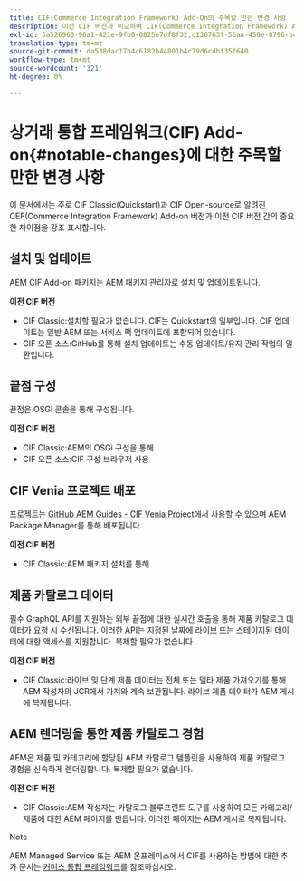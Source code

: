 ```yaml
---
title: CIF(Commerce Integration Framework) Add-On의 주목할 만한 변경 사항
description: 이전 CIF 버전과 비교하여 CIF(Commerce Integration Framework) Add-On의 주목할 만한 변경 사항입니다.
exl-id: 5a526960-96a1-421e-9fb0-0825e7df8f32,c136763f-56aa-450e-8796-bc84bf6c205d
translation-type: tm+mt
source-git-commit: da538dac17b4c6182b44801b4c79d6cdbf35f640
workflow-type: tm+mt
source-wordcount: '321'
ht-degree: 0%

---
```


# 상거래 통합 프레임워크(CIF) Add-on{#notable-changes}에 대한 주목할 만한 변경 사항

이 문서에서는 주로 CIF Classic(Quickstart)과 CIF Open-source로 알려진 CEF(Commerce Integration Framework) Add-on 버전과 이전 CIF 버전 간의 중요한 차이점을 강조 표시합니다.

## 설치 및 업데이트

AEM CIF Add-on 패키지는 AEM 패키지 관리자로 설치 및 업데이트됩니다.

**이전 CIF 버전**

* CIF Classic:설치할 필요가 없습니다. CIF는 Quickstart의 일부입니다. CIF 업데이트는 일반 AEM 또는 서비스 팩 업데이트에 포함되어 있습니다.
* CIF 오픈 소스:GitHub를 통해 설치 업데이트는 수동 업데이트/유지 관리 작업의 일환입니다.

## 끝점 구성

끝점은 OSGi 콘솔을 통해 구성됩니다.

**이전 CIF 버전**

* CIF Classic:AEM의 OSGi 구성을 통해
* CIF 오픈 소스:CIF 구성 브라우저 사용

## CIF Venia 프로젝트 배포

프로젝트는 [GitHub AEM Guides - CIF Venia Project](https://github.com/adobe/aem-cif-guides-venia)에서 사용할 수 있으며 AEM Package Manager를 통해 배포됩니다.

**이전 CIF 버전**

* CIF Classic:AEM 패키지 설치를 통해

## 제품 카탈로그 데이터

필수 GraphQL API를 지원하는 외부 끝점에 대한 실시간 호출을 통해 제품 카탈로그 데이터가 요청 시 수신됩니다. 이러한 API는 지정된 날짜에 라이브 또는 스테이지된 데이터에 대한 액세스를 지원합니다. 복제할 필요가 없습니다.

**이전 CIF 버전**

* CIF Classic:라이브 및 단계 제품 데이터는 전체 또는 델타 제품 가져오기를 통해 AEM 작성자의 JCR에서 가져와 계속 보관됩니다. 라이브 제품 데이터가 AEM 게시에 복제됩니다.

## AEM 렌더링을 통한 제품 카탈로그 경험

AEM은 제품 및 카테고리에 할당된 AEM 카탈로그 템플릿을 사용하여 제품 카탈로그 경험을 신속하게 렌더링합니다. 복제할 필요가 없습니다.

**이전 CIF 버전**

* CIF Classic:AEM 작성자는 카탈로그 블루프린트 도구를 사용하여 모든 카테고리/제품에 대한 AEM 페이지를 만듭니다. 이러한 페이지는 AEM 게시로 복제됩니다.

>[!NOTE]
>
>AEM Managed Service 또는 AEM 온프레미스에서 CIF를 사용하는 방법에 대한 추가 문서는 [커머스 통합 프레임워크](https://www.adobe.io/apis/experiencecloud/commerce-integration-framework/getting-started.html)를 참조하십시오.

